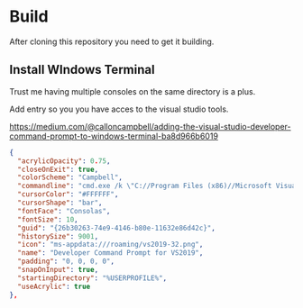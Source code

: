 
# Build

After cloning this repository you need to get it building.

## Install WIndows Terminal

Trust me having multiple consoles on the same directory is a plus.

Add entry so you you have acces to the visual studio tools.

https://medium.com/@calloncampbell/adding-the-visual-studio-developer-command-prompt-to-windows-terminal-ba8d966b6019

```json
{
  "acrylicOpacity": 0.75,
  "closeOnExit": true,
  "colorScheme": "Campbell",
  "commandline": "cmd.exe /k \"C://Program Files (x86)//Microsoft Visual Studio//2019//Enterprise//Common7//Tools//VsDevCmd.bat\"",
  "cursorColor": "#FFFFFF",
  "cursorShape": "bar",
  "fontFace": "Consolas",
  "fontSize": 10,
  "guid": "{26b30263-74e9-4146-b80e-11632e86d42c}",
  "historySize": 9001,
  "icon": "ms-appdata:///roaming/vs2019-32.png",
  "name": "Developer Command Prompt for VS2019",
  "padding": "0, 0, 0, 0",
  "snapOnInput": true,
  "startingDirectory": "%USERPROFILE%",
  "useAcrylic": true
},
```
